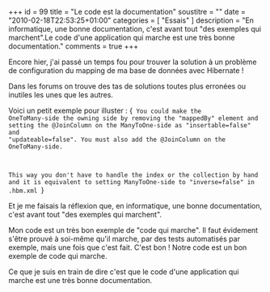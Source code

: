 +++
id = 99
title = "Le code est la documentation"
soustitre = ""
date = "2010-02-18T22:53:25+01:00"
categories = [ "Essais" ]
description = "En informatique, une bonne documentation, c'est avant tout \"des exemples qui marchent\".Le code d'une application qui marche est une très bonne documentation."
comments = true
+++

<div class="chapo"></div>
Encore hier, j'ai passé un temps fou pour trouver la solution à un problème de configuration du mapping de ma base de données avec Hibernate !

Dans les forums on trouve des tas de solutions toutes plus erronées ou inutiles les unes que les autres.

Voici un petit exemple pour illuster :
{<code>
You could make the OneToMany-side the owning side by removing the "mappedBy" element and setting the @JoinColumn on the ManyToOne-side as "insertable=false" and "updateable=false". You must also add the @JoinColumn on the OneToMany-side. 

This way you don't have to handle the index or the collection by hand and it is equivalent to setting ManyToOne-side to "inverse=false" in .hbm.xml 
</code>}

Et je me faisais la réflexion que, en informatique, une bonne documentation, c'est avant tout "des exemples qui marchent".

Mon code est un très bon exemple de "code qui marche". Il faut évidement s'être prouvé à soi-même qu'il marche, par des tests automatisés par exemple, mais une fois que c'est fait. C'est bon ! Notre code est un bon exemple de code qui marche. 

Ce que je suis en train de dire c'est que le code d'une application qui marche est une très bonne documentation.